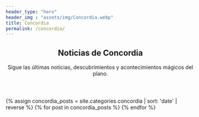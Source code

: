 ```yaml
---
header_type: "hero"
header_img : "assets/img/Concordia.webp"
title: Concordia
permalink: /concordia/
---
```


<section class="concordia-section">
  <header class="concordia-header text-center">
    <h1>Noticias de Concordia</h1>
    <p>Sigue las últimas noticias, descubrimientos y acontecimientos mágicos del plano.</p>
  </header>

  <div id="concordia-posts" class="row g-3">
    {% assign concordia_posts = site.categories.concordia | sort: 'date' | reverse %}
    {% for post in concordia_posts %}
      <div class="post-item col-12 col-md-6" style="display: none;">
        <div class="card chulapa-card concordia shadow-sm h-100">
          <div class="row g-0">
            {% if post.image %}
              <div class="col-4 d-none d-md-block">
                <img src="{{ post.image | relative_url }}" class="img-fluid rounded-start" alt="{{ post.title }}">
              </div>
            {% endif %}
            <div class="col">
              <div class="card-body d-flex flex-column">
                <!-- Contenido superior: título y fecha -->
                <div>
                  <h2 class="card-title h5 text-center">
                    <a href="{{ post.url | relative_url }}">{{ post.title }}</a>
                  </h2>
                  <p class="card-text text-center">
                    <small class="text-muted">{{ post.date | date: "%d %B %Y" }}</small>
                  </p>
                </div>
                <!-- Extracto con espacio flexible -->
                <div class="flex-grow-1 mt-2">
                  <p class="card-text">{{ post.excerpt }}</p>
                </div>
                <!-- Botón "Leer más" abajo -->
                <div class="mt-3">
                  <a href="{{ post.url | relative_url }}" class="btn btn-sm btn-outline-secondary">Leer más</a>
                </div>
              </div>
            </div>
          </div>
        </div>
      </div>
    {% endfor %}
  </div>

  <!-- Controles de paginación -->
  <nav class="pagination-nav mt-4 text-center">
    <ul id="pagination" class="pagination justify-content-center"></ul>
  </nav>
</section>





